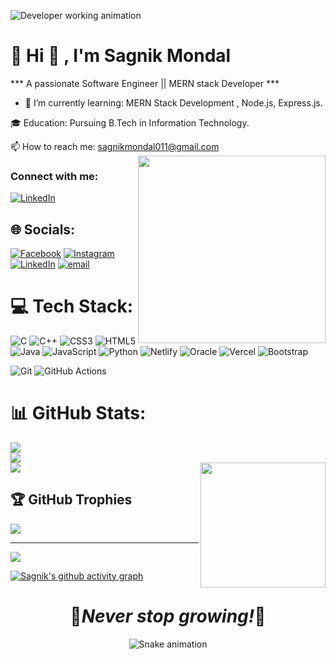 
 <img 
    src="https://user-images.githubusercontent.com/109351602/202650321-7f4da361-f98f-4345-8df4-adf352a11322.gif" 
    alt="Developer working animation" 
    style="max-width: 100%; height: auto; display: block; margin: auto">


# 💫 Hi 👋 , I'm Sagnik Mondal
***  A passionate Software Engineer || MERN stack Developer ***

- 🌱  I’m currently learning: MERN Stack Development , Node.js, Express.js.

🎓 Education: Pursuing B.Tech in Information Technology.

📫 How to reach me: sagnikmondal011@gmail.com 
<img  align="right" src="https://cdn.pixabay.com/animation/2022/09/07/08/55/08-55-43-_512.gif" width="300">

 ### Connect with me:

[![LinkedIn](https://img.shields.io/badge/LinkedIn-blue?logo=linkedin&style=for-the-badge)](https://www.linkedin.com/in/sagnik-mondal-118b08311)
<br>
<!--<img align="right" src="https://profile-counter.glitch.me/{SAgNik-MonDA}/count.svg" alt="sagnik :: Visitor's Count" />-->

## 🌐 Socials:
[![Facebook](https://img.shields.io/badge/Facebook-%231877F2.svg?logo=Facebook&logoColor=white)](https://www.facebook.com/sagnik.mondalbabai.7?mibextid=ZbWKwL) [![Instagram](https://img.shields.io/badge/Instagram-%23E4405F.svg?logo=Instagram&logoColor=white)](https://instagram.com/sagnik_mondal_12) [![LinkedIn](https://img.shields.io/badge/LinkedIn-%230077B5.svg?logo=linkedin&logoColor=white)](https://www.linkedin.com/in/sagnik-mondal-118b08311?utm_source=share&utm_campaign=share_via&utm_content=profile&utm_medium=android_app) [![email](https://img.shields.io/badge/Email-D14836?logo=gmail&logoColor=white)](mailto:sagnikmondal011@gmail.com) 

# 💻  Tech Stack:

![C](https://img.shields.io/badge/c-%2300599C.svg?style=for-the-badge&logo=c&logoColor=white) ![C++](https://img.shields.io/badge/c++-%2300599C.svg?style=for-the-badge&logo=c%2B%2B&logoColor=white) ![CSS3](https://img.shields.io/badge/css3-%231572B6.svg?style=for-the-badge&logo=css3&logoColor=white) ![HTML5](https://img.shields.io/badge/html5-%23E34F26.svg?style=for-the-badge&logo=html5&logoColor=white) ![Java](https://img.shields.io/badge/java-%23ED8B00.svg?style=for-the-badge&logo=openjdk&logoColor=white) ![JavaScript](https://img.shields.io/badge/javascript-%23323330.svg?style=for-the-badge&logo=javascript&logoColor=%23F7DF1E) ![Python](https://img.shields.io/badge/python-3670A0?style=for-the-badge&logo=python&logoColor=ffdd54) ![Netlify](https://img.shields.io/badge/netlify-%23000000.svg?style=for-the-badge&logo=netlify&logoColor=#00C7B7) ![Oracle](https://img.shields.io/badge/Oracle-F80000?style=for-the-badge&logo=oracle&logoColor=white) ![Vercel](https://img.shields.io/badge/vercel-%23000000.svg?style=for-the-badge&logo=vercel&logoColor=white) ![Bootstrap](https://img.shields.io/badge/bootstrap-%238511FA.svg?style=for-the-badge&logo=bootstrap&logoColor=white)

![Git](https://img.shields.io/badge/-Git-F05032?style=flat-square&logo=git&logoColor=white)
![GitHub Actions](https://img.shields.io/badge/-GitHub_Actions-2088FF?style=flat-square&logo=githubactions&logoColor=white)


# 📊 GitHub Stats:
![](https://github-readme-stats.vercel.app/api?username=SAgNik-MonDA&theme=neon&hide_border=false&include_all_commits=true&count_private=false&show_icons=true)<br/>
![](https://nirzak-streak-stats.vercel.app/?user=SAgNik-MonDA&theme=neon&hide_border=false&show_icons=true)<br/>
![](https://github-readme-stats.vercel.app/api/top-langs/?username=SAgNik-MonDA&theme=neon&hide_border=false&include_all_commits=true&count_private=false&layout=compact&show_icons=true&locale=en)
<img  align="right" src="https://media0.giphy.com/media/v1.Y2lkPTc5MGI3NjExMWRhZDFzazJ6YW00YW8zcWh3ZHE4MzFqaHN6bXVwNW10bzV0eTVzZCZlcD12MV9pbnRlcm5hbF9naWZfYnlfaWQmY3Q9cw/jdPMeyv9rn0hZHh8n9/giphy.gif" width="200">


## 🏆 GitHub Trophies
![](https://github-profile-trophy.vercel.app/?username=SAgNik-MonDA&theme=radical&no-frame=false&no-bg=true&margin-w=4)

---
[![](https://visitcount.itsvg.in/api?id=SAgNik-MonDA&icon=0&color=0)](https://visitcount.itsvg.in)

[![Sagnik's github activity graph](https://github-readme-activity-graph.vercel.app/graph?username=SAgNik-MonDA&theme=dracula)](https://github.com/SAgNik-MonDA/github-readme-activity-graph)


<h1 align='center'>🌟<i>Never stop growing!</i>🌟</h1>

<!--    Snake Game Repo View   -->

<div align="center">
  <img src="https://profile-readme-generator.com/assets/snake.svg" alt="Snake animation" />
</div>
